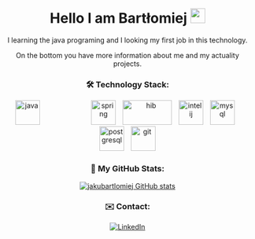 <div align="center">
  
# Hello I am Bartłomiej <img src="https://raw.githubusercontent.com/MartinHeinz/MartinHeinz/master/wave.gif" width="30px">

I learning the java programing and I looking my first job in this technology. 
  
  On the bottom you have more information about me and my actuality projects.


### :hammer_and_wrench: Technology Stack: 

<img src="https://cdn.worldvectorlogo.com/logos/java-4.svg" alt="java" height="50" width="50" style="margin-right: 100"> <img 
src="https://cdn.worldvectorlogo.com/logos/spring-3.svg" alt="spring" height="50" width="50" style="margin-right: 10px;"> <img 
src="https://cdn.worldvectorlogo.com/logos/hibernate-1.svg" alt="hib" height="50" width="100" style="margin-right: 10px;"> <img 
src="https://cdn.worldvectorlogo.com/logos/intellij-idea-1.svg" alt="intelij" height="50" width="50" style="margin-right: 10px;"> <img 
src="https://cdn.worldvectorlogo.com/logos/mysql-6.svg" alt="mysql" height="50" width="50" style="margin-right: 10px;">  <img 
src="https://cdn.worldvectorlogo.com/logos/postgresql.svg" alt="postgresql" height="50" width="50" style="margin-right: 10px;"> <img 
src="https://cdn.worldvectorlogo.com/logos/git-icon.svg" alt="git" height="50" width="50"> 


### :dart: My GitHub Stats:

[![jakubartlomiej GitHub stats](https://github-readme-stats.vercel.app/api?username=jakubartlomiej&theme=radical)](https://github.com/anuraghazra/github-readme-stats)

### :envelope: Contact: 
[![LinkedIn][1]][1.1]

[1]: https://img.icons8.com/color/48/000000/linkedin.png
[1.1]: https://www.linkedin.com/in/bartlomiej-jakubowski-7a123415b

  </div>
<!--
**jakubartlomiej/jakubartlomiej** is a ✨ _special_ ✨ repository because its `README.md` (this file) appears on your GitHub profile.

Here are some ideas to get you started:

- 🔭 I’m currently working on ...
- 🌱 I’m currently learning ...
- 👯 I’m looking to collaborate on ...
- 🤔 I’m looking for help with ...
- 💬 Ask me about ...
- 📫 How to reach me: ...
- 😄 Pronouns: ...
- ⚡ Fun fact: ...
-->
